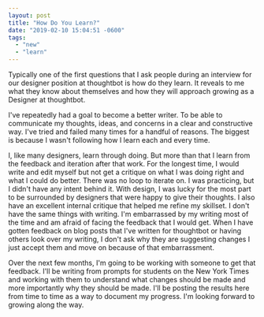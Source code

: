 ```yaml
---
layout: post
title: "How Do You Learn?"
date: "2019-02-10 15:04:51 -0600"
tags:
  - "new"
  - "learn"
---
```


Typically one of the first questions that I ask people during an interview for our designer position at thoughtbot is how do they learn. It reveals to me what they know about themselves and how they will approach growing as a Designer at thoughtbot.

I've repeatedly had a goal to become a better writer. To be able to communicate my thoughts, ideas, and concerns in a clear and constructive way. I've tried and failed many times for a handful of reasons. The biggest is because I wasn't following how I learn each and every time.

I, like many designers, learn through doing. But more than that I learn from the feedback and iteration after that work. For the longest time, I would write and edit myself but not get a critique on what I was doing right and what I could do better. There was no loop to iterate on. I was practicing, but I didn't have any intent behind it. With design, I was lucky for the most part to be surrounded by designers that were happy to give their thoughts. I also have an excellent internal critique that helped me refine my skillset. I don't have the same things with writing. I'm embarrassed by my writing most of the time and am afraid of facing the feedback that I would get. When I have gotten feedback on blog posts that I've written for thoughtbot or having others look over my writing, I don't ask why they are suggesting changes I just accept them and move on because of that embarrassment.  

Over the next few months, I'm going to be working with someone to get that feedback. I'll be writing from prompts for students on the New York Times and working with them to understand what changes should be made and more importantly why they should be made. I'll be posting the results here from time to time as a way to document my progress. I'm looking forward to growing along the way.
